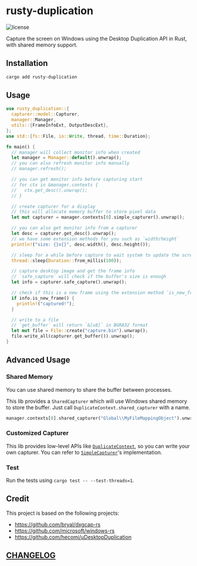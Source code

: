 # rusty-duplication

![license](https://img.shields.io/github/license/DiscreteTom/rusty-duplication?style=flat-square)

Capture the screen on Windows using the Desktop Duplication API in Rust, with shared memory support.

## Installation

```sh
cargo add rusty-duplication
```

## Usage

```rs
use rusty_duplication::{
  capturer::model::Capturer,
  manager::Manager,
  utils::{FrameInfoExt, OutputDescExt},
};
use std::{fs::File, io::Write, thread, time::Duration};

fn main() {
  // manager will collect monitor info when created
  let manager = Manager::default().unwrap();
  // you can also refresh monitor info manually
  // manager.refresh();

  // you can get monitor info before capturing start
  // for ctx in &manager.contexts {
  //   ctx.get_desc().unwrap();
  // }

  // create capturer for a display
  // this will allocate memory buffer to store pixel data
  let mut capturer = manager.contexts[0].simple_capturer().unwrap();

  // you can also get monitor info from a capturer
  let desc = capturer.get_desc().unwrap();
  // we have some extension methods for you such as `width/height`
  println!("size: {}x{}", desc.width(), desc.height());

  // sleep for a while before capture to wait system to update the screen
  thread::sleep(Duration::from_millis(100));

  // capture desktop image and get the frame info
  // `safe_capture` will check if the buffer's size is enough
  let info = capturer.safe_capture().unwrap();

  // check if this is a new frame using the extension method `is_new_frame`
  if info.is_new_frame() {
    println!("captured!");
  }

  // write to a file
  // `get_buffer` will return `&[u8]` in BGRA32 format
  let mut file = File::create("capture.bin").unwrap();
  file.write_all(capturer.get_buffer()).unwrap();
}
```

## Advanced Usage

### Shared Memory

You can use shared memory to share the buffer between processes.

This lib provides a `SharedCapturer` which will use Windows shared memory to store the buffer. Just call `DuplicateContext.shared_capturer` with a name.

```rs
manager.contexts[0].shared_capturer("Global\\MyFileMappingObject").unwrap();
```

### Customized Capturer

This lib provides low-level APIs like [`DuplicateContext`](https://github.com/DiscreteTom/rusty-duplication/blob/main/src/duplicate_context.rs), so you can write your own capturer. You can refer to [`SimpleCapturer`](https://github.com/DiscreteTom/rusty-duplication/blob/main/src/capturer/simple.rs)'s implementation.

### Test

Run the tests using `cargo test -- --test-threads=1`.

## Credit

This project is based on the following projects:

- https://github.com/bryal/dxgcap-rs
- https://github.com/microsoft/windows-rs
- https://github.com/hecomi/uDesktopDuplication

## [CHANGELOG](https://github.com/DiscreteTom/rusty-duplication/blob/main/CHANGELOG.md)
